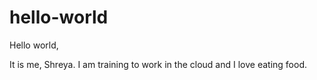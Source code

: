 # hello-world

Hello world, 

It is me, Shreya. I am training to work in the cloud and I love eating food.
